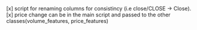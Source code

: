 [x] script for renaming columns for consistincy (i.e close/CLOSE -> Close).
[x] price change can be in the main script and passed to the other classes(volume_features, price_features)
